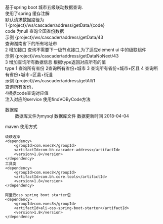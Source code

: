 基于spring boot 城市五级联动数据查询.<br>
使用了spring 缓存注解<br>
默认请求数据路径为 <br>
1 {project}/ws/cascader/address/getData/{code}<br>
   code 为null 查询全国省份数据<br>
示例 {project}/ws/cascader/address/getData/43<br>
查询湖南省下的所有地址市<br>
2 增加接口 查询不需要下一级节点接口,为了适应element ui 中的级联组件<br>
示例 {project}/ws/cascader/address/getDataNoNext/43<br>
3 增加查询所有数据信息 根据type返回对应所有的值 <br>
type 1 查询所有省份  2查询所有省份+城市  3 查询所有省份+城市+区县 4 查询所有省份+城市+区县+街道<br>
示例 {project}/ws/cascader/address/getAll/1<br> 查询所有省份，<br>
4根据code查询对应值  <br>
注入对应的service 使用findVOByCode方法  

数据库<br>
&nbsp;&nbsp;&nbsp;&nbsp;&nbsp;&nbsp;&nbsp;&nbsp;数据库文件为mysql 数据库文件 数据更新时间  2018-04-04

maven 使用方式

```
级联选择
<dependency>
    <groupId>com.exec8</groupId>
    <artifactId>com-bh-cascader-address</artifactId>
    <version>1.8</version>
</dependency>
工具类
<dependency>
    <groupId>com.exec8</groupId>
    <artifactId>com.bh.core.tools</artifactId>
    <version>1.8</version>
</dependency>

阿里云oss spring boot starter包
<dependency>
    <groupId>com.exec8</groupId>
    <artifactId>ali-oss-spring-boot-starter</artifactId>
    <version>1.8</version>
</dependency>

```
